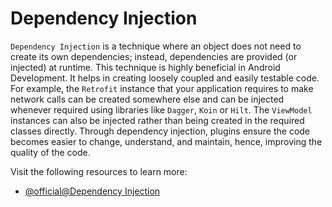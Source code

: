 # Dependency Injection

`Dependency Injection` is a technique where an object does not need to create its own dependencies; instead, dependencies are provided (or injected) at runtime. This technique is highly beneficial in Android Development. It helps in creating loosely coupled and easily testable code. For example, the `Retrofit` instance that your application requires to make network calls can be created somewhere else and can be injected whenever required using libraries like `Dagger`, `Koin` or `Hilt`. The `ViewModel` instances can also be injected rather than being created in the required classes directly. Through dependency injection, plugins ensure the code becomes easier to change, understand, and maintain, hence, improving the quality of the code.

Visit the following resources to learn more:

- [@official@Dependency Injection](https://developer.android.com/training/dependency-injection)
